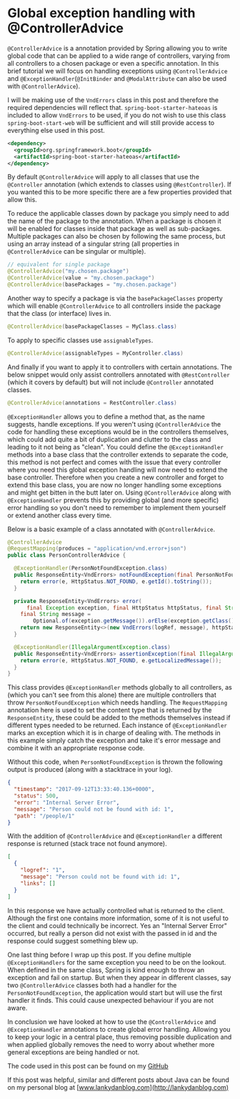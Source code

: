 # Global exception handling with @ControllerAdvice

`@ControllerAdvice` is a annotation provided by Spring allowing you to write global code that can be applied to a wide range of controllers, varying from all controllers to a chosen package or even a specific annotation. In this brief tutorial we will focus on handling exceptions using `@ControllerAdvice` and `@ExceptionHandler`(`@InitBinder` and `@ModalAttribute` can also be used with `@ControllerAdvice`).

I will be making use of the `VndErrors` class in this post and therefore the required dependencies will reflect that. `spring-boot-starter-hateoas` is included to allow `VndErrors` to be used, if you do not wish to use this class `spring-boot-start-web` will be sufficient and will still provide access to everything else used in this post.
```xml
<dependency>
  <groupId>org.springframework.boot</groupId>
  <artifactId>spring-boot-starter-hateoas</artifactId>
</dependency>
```
By default `@ControllerAdvice` will apply to all classes that use the `@Controller` annotation (which extends to classes using `@RestController`). If you wanted this to be more specific there are a few properties provided that allow this. 

To reduce the applicable classes down by package you simply need to add the name of the package to the annotation. When a package is chosen it will be enabled for classes inside that package as well as sub-packages. Multiple packages can also be chosen by following the same process, but using an array instead of a singular string (all properties in `@ControllerAdvice` can be singular or multiple).
```java
// equivalent for single package
@ControllerAdvice("my.chosen.package")
@ControllerAdvice(value = "my.chosen.package")
@ControllerAdvice(basePackages = "my.chosen.package")
```
Another way to specify a package is via the `basePackageClasses` property which will enable `@ControllerAdvice` to all controllers inside the package that the class (or interface) lives in.
```java
@ControllerAdvice(basePackageClasses = MyClass.class)
```
To apply to specific classes use `assignableTypes`.
```java
@ControllerAdvice(assignableTypes = MyController.class)
```
And finally if you want to apply it to controllers with certain annotations. The below snippet would only assist controllers annotated with `@RestController` (which it covers by default) but will not include `@Controller` annotated classes.
```java
@ControllerAdvice(annotations = RestController.class)
```
`@ExceptionHandler` allows you to define a method that, as the name suggests, handle exceptions. If you weren't using `@ControllerAdvice` the code for handling these exceptions would be in the controllers themselves, which could add quite a bit of duplication and clutter to the class and leading to it not being as "clean". You could define the `@ExceptionHandler` methods into a base class that the controller extends to separate the code, this method is not perfect and comes with the issue that every controller where you need this global exception handling will now need to extend the base controller. Therefore when you create a new controller and forget to extend this base class, you are now no longer handling some exceptions and might get bitten in the butt later on. Using `@ControllerAdvice` along with `@ExceptionHandler` prevents this by providing global (and more specific) error handling so you don't need to remember to implement them yourself or extend another class every time.

Below is a basic example of a class annotated with `@ControllerAdvice`.
```java
@ControllerAdvice
@RequestMapping(produces = "application/vnd.error+json")
public class PersonControllerAdvice {

  @ExceptionHandler(PersonNotFoundException.class)
  public ResponseEntity<VndErrors> notFoundException(final PersonNotFoundException e) {
    return error(e, HttpStatus.NOT_FOUND, e.getId().toString());
  }

  private ResponseEntity<VndErrors> error(
      final Exception exception, final HttpStatus httpStatus, final String logRef) {
    final String message =
        Optional.of(exception.getMessage()).orElse(exception.getClass().getSimpleName());
    return new ResponseEntity<>(new VndErrors(logRef, message), httpStatus);
  }

  @ExceptionHandler(IllegalArgumentException.class)
  public ResponseEntity<VndErrors> assertionException(final IllegalArgumentException e) {
    return error(e, HttpStatus.NOT_FOUND, e.getLocalizedMessage());
  }
}
```
This class provides `@ExceptionHandler` methods globally to all controllers, as (which you can't see from this alone) there are multiple controllers that throw `PersonNotFoundException` which needs handling. The `RequestMapping` annotation here is used to set the content type that is returned by the `ResponseEntity`, these could be added to the methods themselves instead if different types needed to be returned. Each instance of `@ExceptionHandler` marks an exception which it is in charge of dealing with. The methods in this example simply catch the exception and take it's error message and combine it with an appropriate response code.

Without this code, when `PersonNotFoundException` is thrown the following output is produced (along with a stacktrace in your log).
```json
{
  "timestamp": "2017-09-12T13:33:40.136+0000",
  "status": 500,
  "error": "Internal Server Error",
  "message": "Person could not be found with id: 1",
  "path": "/people/1"
}
```
With the addition of `@ControllerAdvice` and `@ExceptionHandler` a different response is returned (stack trace not found anymore).
```json
[
  {
    "logref": "1",
    "message": "Person could not be found with id: 1",
    "links": []
  }
]
```
In this response we have actually controlled what is returned to the client. Although the first one contains more information, some of it is not useful to the client and could technically be incorrect. Yes an "Internal Server Error" occurred, but really a person did not exist with the passed in id and the response could suggest something blew up.

One last thing before I wrap up this post. If you define multiple `@ExceptionHandlers` for the same exception you need to be on the lookout. When defined in the same class, Spring is kind enough to throw an exception and fail on startup. But when they appear in different classes, say two `@ControllerAdvice` classes both had a handler for the `PersonNotFoundException`, the application would start but will use the first handler it finds. This could cause unexpected behaviour if you are not aware.

In conclusion we have looked at how to use the `@ControllerAdvice` and `@ExceptionHandler` annotations to create global error handling. Allowing you to keep your logic in a central place, thus removing possible duplication and when applied globally removes the need to worry about whether more general exceptions are being handled or not.

The code used in this post can be found on my [GitHub](https://github.com/lankydan/spring-boot-hateoas)

If this post was helpful, similar and different posts about Java can be found on my personal blog at [www.lankydanblog.com](http://lankydanblog.com)